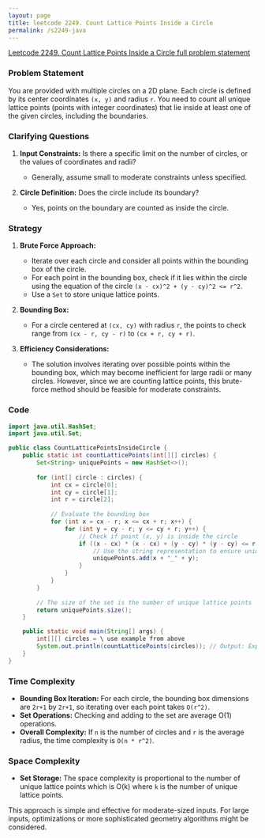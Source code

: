 ```yaml
---
layout: page
title: leetcode 2249. Count Lattice Points Inside a Circle
permalink: /s2249-java
---
```

[Leetcode 2249. Count Lattice Points Inside a Circle full problem statement](https://algoadvance.github.io/algoadvance/l2249)
### Problem Statement

You are provided with multiple circles on a 2D plane. Each circle is defined by its center coordinates `(x, y)` and radius `r`. You need to count all unique lattice points (points with integer coordinates) that lie inside at least one of the given circles, including the boundaries.

### Clarifying Questions

1. **Input Constraints:** Is there a specific limit on the number of circles, or the values of coordinates and radii?
   - Generally, assume small to moderate constraints unless specified.

2. **Circle Definition:** Does the circle include its boundary?
   - Yes, points on the boundary are counted as inside the circle.

### Strategy

1. **Brute Force Approach:**
   - Iterate over each circle and consider all points within the bounding box of the circle.
   - For each point in the bounding box, check if it lies within the circle using the equation of the circle `(x - cx)^2 + (y - cy)^2 <= r^2`.
   - Use a `Set` to store unique lattice points.

2. **Bounding Box:**
   - For a circle centered at `(cx, cy)` with radius `r`, the points to check range from `(cx - r, cy - r)` to `(cx + r, cy + r)`.

3. **Efficiency Considerations:**
   - The solution involves iterating over possible points within the bounding box, which may become inefficient for large radii or many circles. However, since we are counting lattice points, this brute-force method should be feasible for moderate constraints.

### Code

```java
import java.util.HashSet;
import java.util.Set;

public class CountLatticePointsInsideCircle {
    public static int countLatticePoints(int[][] circles) {
        Set<String> uniquePoints = new HashSet<>();
        
        for (int[] circle : circles) {
            int cx = circle[0];
            int cy = circle[1];
            int r = circle[2];
            
            // Evaluate the bounding box
            for (int x = cx - r; x <= cx + r; x++) {
                for (int y = cy - r; y <= cy + r; y++) {
                    // Check if point (x, y) is inside the circle
                    if ((x - cx) * (x - cx) + (y - cy) * (y - cy) <= r * r) {
                        // Use the string representation to ensure unique points
                        uniquePoints.add(x + "_" + y);
                    }
                }
            }
        }
        
        // The size of the set is the number of unique lattice points
        return uniquePoints.size();
    }

    public static void main(String[] args) {
        int[][] circles = \ use example from above
        System.out.println(countLatticePoints(circles)); // Output: Expected number of unique lattice points
    }
}
```

### Time Complexity

- **Bounding Box Iteration:** For each circle, the bounding box dimensions are `2r+1` by `2r+1`, so iterating over each point takes `O(r^2)`.
- **Set Operations:** Checking and adding to the set are average O(1) operations.
- **Overall Complexity:** If `n` is the number of circles and `r` is the average radius, the time complexity is `O(n * r^2)`.

### Space Complexity

- **Set Storage:** The space complexity is proportional to the number of unique lattice points which is O(k) where `k` is the number of unique lattice points.

This approach is simple and effective for moderate-sized inputs. For large inputs, optimizations or more sophisticated geometry algorithms might be considered.